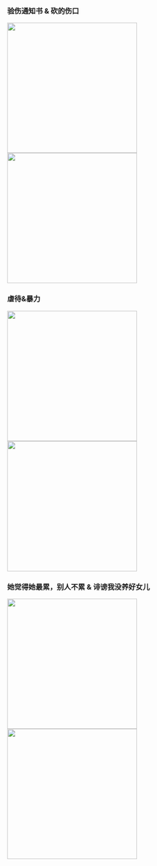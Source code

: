 ### 验伤通知书  & 砍的伤口
<picture>
<img src="https://github.com/xiaobinliu/ocd/assets/1660130/47f3e7f8-cab1-4899-959c-44f373c41122" width="300"/>
</picture> 
<picture>
<img src="https://github.com/xiaobinliu/ocd/assets/1660130/161d6e4a-debe-47e0-a37b-1c465b541333" width="300"/>
</picture>

### 虐待&暴力
<picture>
<img src="https://github.com/xiaobinliu/ocd/assets/1660130/0109493a-af1d-498b-98d6-9f15be4590d2" width="300"/>
</picture>
<picture>
<img src="https://github.com/xiaobinliu/ocd/assets/1660130/cca4585a-d970-42d2-a76f-16fba4efb226" width="300"/>
</picture>

### 她觉得她最累，别人不累 & 诽谤我没养好女儿
<picture>
<img src="https://github.com/xiaobinliu/ocd/assets/1660130/c3dd2cbf-665a-4775-aaf2-c42d98906674" width="300"/>
</picture>
<picture>
<img src="https://github.com/xiaobinliu/ocd/assets/1660130/8ccb9431-9fa1-4d1a-b8f4-a0688871b28e" width="300"/>
</picture>
